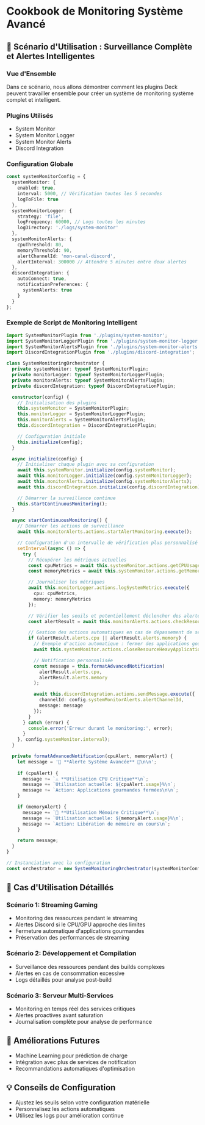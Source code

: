 # Cookbook de Monitoring Système Avancé

## 🚀 Scénario d'Utilisation : Surveillance Complète et Alertes Intelligentes

### Vue d'Ensemble

Dans ce scénario, nous allons démontrer comment les plugins Deck peuvent travailler ensemble pour créer un système de monitoring système complet et intelligent.

### Plugins Utilisés
- System Monitor
- System Monitor Logger
- System Monitor Alerts
- Discord Integration

### Configuration Globale

```typescript
const systemMonitorConfig = {
  systemMonitor: {
    enabled: true,
    interval: 5000, // Vérification toutes les 5 secondes
    logToFile: true
  },
  systemMonitorLogger: {
    strategy: 'file',
    logFrequency: 60000, // Logs toutes les minutes
    logDirectory: './logs/system-monitor'
  },
  systemMonitorAlerts: {
    cpuThreshold: 80,
    memoryThreshold: 90,
    alertChannelId: 'mon-canal-discord',
    alertInterval: 300000 // Attendre 5 minutes entre deux alertes
  },
  discordIntegration: {
    autoConnect: true,
    notificationPreferences: {
      systemAlerts: true
    }
  }
};
```

### Exemple de Script de Monitoring Intelligent

```typescript
import SystemMonitorPlugin from './plugins/system-monitor';
import SystemMonitorLoggerPlugin from './plugins/system-monitor-logger';
import SystemMonitorAlertsPlugin from './plugins/system-monitor-alerts';
import DiscordIntegrationPlugin from './plugins/discord-integration';

class SystemMonitoringOrchestrator {
  private systemMonitor: typeof SystemMonitorPlugin;
  private monitorLogger: typeof SystemMonitorLoggerPlugin;
  private monitorAlerts: typeof SystemMonitorAlertsPlugin;
  private discordIntegration: typeof DiscordIntegrationPlugin;

  constructor(config) {
    // Initialisation des plugins
    this.systemMonitor = SystemMonitorPlugin;
    this.monitorLogger = SystemMonitorLoggerPlugin;
    this.monitorAlerts = SystemMonitorAlertsPlugin;
    this.discordIntegration = DiscordIntegrationPlugin;

    // Configuration initiale
    this.initialize(config);
  }

  async initialize(config) {
    // Initialiser chaque plugin avec sa configuration
    await this.systemMonitor.initialize(config.systemMonitor);
    await this.monitorLogger.initialize(config.systemMonitorLogger);
    await this.monitorAlerts.initialize(config.systemMonitorAlerts);
    await this.discordIntegration.initialize(config.discordIntegration);

    // Démarrer la surveillance continue
    this.startContinuousMonitoring();
  }

  async startContinuousMonitoring() {
    // Démarrer les actions de surveillance
    await this.monitorAlerts.actions.startAlertMonitoring.execute();

    // Configuration d'un intervalle de vérification plus personnalisé
    setInterval(async () => {
      try {
        // Récupérer les métriques actuelles
        const cpuMetrics = await this.systemMonitor.actions.getCPUUsage.execute();
        const memoryMetrics = await this.systemMonitor.actions.getMemoryUsage.execute();

        // Journaliser les métriques
        await this.monitorLogger.actions.logSystemMetrics.execute({
          cpu: cpuMetrics,
          memory: memoryMetrics
        });

        // Vérifier les seuils et potentiellement déclencher des alertes
        const alertResult = await this.monitorAlerts.actions.checkResourceThresholds.execute();

        // Gestion des actions automatiques en cas de dépassement de seuils
        if (alertResult.alerts.cpu || alertResult.alerts.memory) {
          // Exemple d'action automatique : fermer des applications gourmandes
          await this.systemMonitor.actions.closeResourceHeavyApplications.execute();

          // Notification personnalisée
          const message = this.formatAdvancedNotification(
            alertResult.alerts.cpu, 
            alertResult.alerts.memory
          );

          await this.discordIntegration.actions.sendMessage.execute({
            channelId: config.systemMonitorAlerts.alertChannelId,
            message: message
          });
        }
      } catch (error) {
        console.error('Erreur durant le monitoring:', error);
      }
    }, config.systemMonitor.interval);
  }

  private formatAdvancedNotification(cpuAlert, memoryAlert) {
    let message = '🚨 **Alerte Système Avancée** 🚨\n\n';
    
    if (cpuAlert) {
      message += `⚠️ **Utilisation CPU Critique**\n`;
      message += `Utilisation actuelle: ${cpuAlert.usage}%\n`;
      message += `Action: Applications gourmandes fermées\n\n`;
    }

    if (memoryAlert) {
      message += `🧠 **Utilisation Mémoire Critique**\n`;
      message += `Utilisation actuelle: ${memoryAlert.usage}%\n`;
      message += `Action: Libération de mémoire en cours\n`;
    }

    return message;
  }
}

// Instanciation avec la configuration
const orchestrator = new SystemMonitoringOrchestrator(systemMonitorConfig);
```

## 🎯 Cas d'Utilisation Détaillés

### Scénario 1: Streaming Gaming
- Monitoring des ressources pendant le streaming
- Alertes Discord si le CPU/GPU approche des limites
- Fermeture automatique d'applications gourmandes
- Préservation des performances de streaming

### Scénario 2: Développement et Compilation
- Surveillance des ressources pendant des builds complexes
- Alertes en cas de consommation excessive
- Logs détaillés pour analyse post-build

### Scénario 3: Serveur Multi-Services
- Monitoring en temps réel des services critiques
- Alertes proactives avant saturation
- Journalisation complète pour analyse de performance

## 🔮 Améliorations Futures
- Machine Learning pour prédiction de charge
- Intégration avec plus de services de notification
- Recommandations automatiques d'optimisation

## 💡 Conseils de Configuration
- Ajustez les seuils selon votre configuration matérielle
- Personnalisez les actions automatiques
- Utilisez les logs pour amélioration continue
